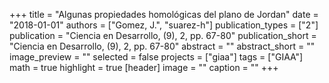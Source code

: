+++
title = "Algunas propiedades homológicas del plano de Jordan"
date = "2018-01-01"
authors = ["Gomez, J.", "suarez-h"]
publication_types = ["2"]
publication = "Ciencia en Desarrollo, (9), 2, pp. 67-80"
publication_short = "Ciencia en Desarrollo, (9), 2, pp. 67-80"
abstract = ""
abstract_short = ""
image_preview = ""
selected = false
projects = ["giaa"]
tags = ["GIAA"]
math = true
highlight = true
[header]
image = ""
caption = ""
+++
